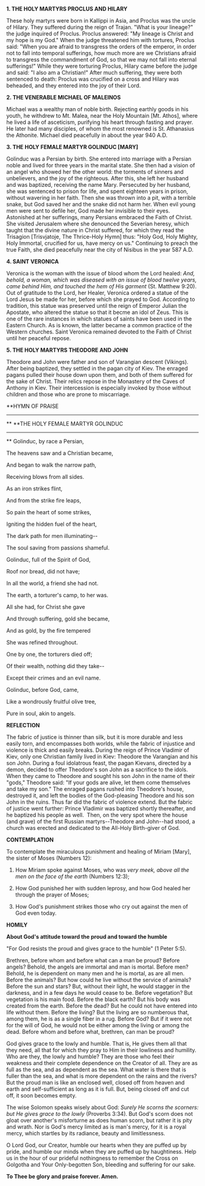 
**1. THE HOLY MARTYRS PROCLUS AND HILARY**

These holy martyrs were born in Kallippi in Asia, and Proclus was the uncle of Hilary. They suffered during the reign of Trajan. "What is your lineage?" the judge inquired of Proclus. Proclus answered: "My lineage is Christ and my hope is my God." When the judge threatened him with tortures, Proclus said: "When you are afraid to transgress the orders of the emperor, in order not to fall into temporal sufferings, how much more are we Christians afraid to transgress the commandment of God, so that we may not fall into eternal sufferings!" While they were torturing Proclus, Hilary came before the judge and said: "I also am a Christian!" After much suffering, they were both sentenced to death: Proclus was crucified on a cross and Hilary was beheaded, and they entered into the joy of their Lord.

**2. THE VENERABLE MICHAEL OF MALEINOS**

Michael was a wealthy man of noble birth. Rejecting earthly goods in his youth, he withdrew to Mt. Malea, near the Holy Mountain [Mt. Athos], where he lived a life of asceticism, purifying his heart through fasting and prayer. He later had many disciples, of whom the most renowned is St. Athanasius the Athonite. Michael died peacefully in about the year 940 A.D.

**3. THE HOLY FEMALE MARTYR GOLINDUC [MARY]**

Golinduc was a Persian by birth. She entered into marriage with a Persian noble and lived for three years in the marital state. She then had a vision of an angel who showed her the other world: the torments of sinners and unbelievers, and the joy of the righteous. After this, she left her husband and was baptized, receiving the name Mary. Persecuted by her husband, she was sentenced to prison for life, and spent eighteen years in prison, without wavering in her faith. Then she was thrown into a pit, with a terrible snake, but God saved her and the snake did not harm her. When evil young men were sent to defile her, God made her invisible to their eyes. Astonished at her sufferings, many Persians embraced the Faith of Christ. She visited Jerusalem where she denounced the Severian heresy, which taught that the divine nature in Christ suffered, for which they read the Trisagion [Trisvjatoje, The Thrice-Holy Hymn] thus: "Holy God, Holy Mighty, Holy Immortal, crucified for us, have mercy on us." Continuing to preach the true Faith, she died peacefully near the city of Nisibus in the year 587 A.D.

**4. SAINT VERONICA**

Veronica is the woman with the issue of blood whom the Lord healed: *And, behold, a woman, which was diseased with an issue of blood twelve years, came behind Him, and touched the hem of His garment* (St. Matthew 9:20). Out of gratitude to the Lord, her Healer, Veronica ordered a statue of the Lord Jesus be made for her, before which she prayed to God. According to tradition, this statue was preserved until the reign of Emperor Julian the Apostate, who altered the statue so that it becme an idol of Zeus. This is one of the rare instances in which statues of saints have been used in the Eastern Church. As is known, the latter became a common practice of the Western churches. Saint Veronica remained devoted to the Faith of Christ until her peaceful repose.

**5. THE HOLY MARTYRS THEODORE AND JOHN**

Theodore and John were father and son of Varangian descent (Vikings). After being baptized, they settled in the pagan city of Kiev. The enraged pagans pulled their house down upon them, and both of them suffered for the sake of Christ. Their relics repose in the Monastery of the Caves of Anthony in Kiev. Their intercession is especially invoked by those without children and those who are prone to miscarriage.


**HYMN OF PRAISE
**** 
**
**THE HOLY FEMALE MARTYR GOLINDUC
**** 
**
Golinduc, by race a Persian,
 

The heavens saw and a Christian became,
 

And began to walk the narrow path,
 

Receiving blows from all sides.
 

As an iron strikes flint,
 

And from the strike fire leaps,
 

So pain the heart of some strikes,
 

Igniting the hidden fuel of the heart,
 

The dark path for men illuminating--
 

The soul saving from passions shameful.
 

Golinduc, full of the Spirit of God,
 

Roof nor bread, did not have;
 

In all the world, a friend she had not.
 

The earth, a torturer's camp, to her was.
 

All she had, for Christ she gave
 

And through suffering, gold she became,
 

And as gold, by the fire tempered
 

She was refined throughout.
 

One by one, the torturers died off;
 

Of their wealth, nothing did they take--
 

Except their crimes and an evil name.
 

Golinduc, before God, came,
 

Like a wondrously fruitful olive tree,
 

Pure in soul, akin to angels.
 

**REFLECTION**

The fabric of justice is thinner than silk, but it is more durable and less easily torn, and encompasses both worlds, while the fabric of injustice and violence is thick and easily breaks. During the reign of Prince Vladimir of Kiev, only one Christian family lived in Kiev: Theodore the Varangian and his son John. During a foul idolatrous feast, the pagan Kievans, directed by a demon, decided to offer Theodore's son John as a sacrifice to the idols. When they came to Theodore and sought his son John in the name of their "gods," Theodore said: "If your gods are alive, let them come themselves and take my son." The enraged pagans rushed into Theodore's house, destroyed it, and left the bodies of the God-pleasing Theodore and his son John in the ruins. Thus far did the fabric of violence extend. But the fabric of justice went further: Prince Vladimir was baptized shortly thereafter, and he baptized his people as well.  Then, on the very spot where the house (and grave) of the first Russian martyrs--Theodore and John--had stood, a church was erected and dedicated to the All-Holy Birth-giver of God.


**CONTEMPLATION**


To contemplate the miraculous punishment and healing of Miriam [Mary], the sister of Moses (Numbers 12):

1.  How Miriam spoke against Moses, who was *very meek, above all the men on the face of the earth* (Numbers 12:3);

1.  How God punished her with sudden leprosy, and how God healed her through the prayer of Moses;

1.  How God's punishment strikes those who cry out against the men of God even today.


**HOMILY**


**About God's attitude toward the proud and toward the humble**

"For God resists the proud and gives grace to the humble" (1 Peter 5:5).

Brethren, before whom and before what can a man be proud? Before angels? Behold, the angels are immortal and man is mortal. Before men? Behold, he is dependent on many men and he is mortal, as are all men. Before the animals? But how could he live without the service of animals? Before the sun and stars? But, without their light, he would stagger in the darkness, and in a few days he would cease to be. Before vegetation? But vegetation is his main food. Before the black earth? But his body was created from the earth. Before the dead? But he could not have entered into life without them. Before the living? But the living are so numberous that, among them, he is as a single fiber in a rug. Before God? But if it were not for the will of God, he would not be either among the living or among the dead. Before whom and before what, brethren, can man be proud?

God gives grace to the lowly and humble. That is, He gives them all that they need, all that for which they pray to Him in their lowliness and humility. Who are they, the lowly and humble? They are those who feel their weakness and their complete dependence on the Creator of all. They are as full as the sea, and as dependent as the sea. What water is there that is fuller than the sea, and what is more dependent on the rains and the rivers? But the proud man is like an enclosed well, closed off from heaven and earth and self-sufficient as long as it is full. But, being closed off and cut off, it soon becomes empty.

The wise Solomon speaks wisely about God: *Surely He scorns the scorners: but He gives grace to the lowly* (Proverbs 3:34). But God's scorn does not gloat over another's misforturne as does human scorn, but rather it is pity and wrath. Nor is God's mercy limited as is man's mercy, for it is a royal mercy, which startles by its radiance, beauty and limitlessness.

O Lord God, our Creator, humble our hearts when they are puffed up by pride, and humble our minds when they are puffed up by haughtiness. Help us in the hour of our prideful nothingness to remember the Cross on Golgotha and Your Only-begotten Son, bleeding and suffering for our sake.

**To Thee be glory and praise forever. Amen.**
